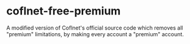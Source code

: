 # coflnet-free-premium
A modified version of Coflnet's official source code which removes all "premium" limitations, by making every account a "premium" account.
